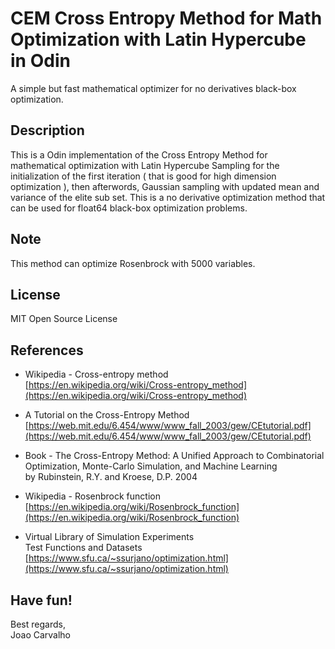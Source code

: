 # CEM Cross Entropy Method for Math Optimization with Latin Hypercube in Odin
A simple but fast mathematical optimizer for no derivatives black-box optimization. 

## Description
This is a Odin implementation of the Cross Entropy Method for mathematical optimization with Latin Hypercube Sampling for the initialization of the first iteration ( that is good for high dimension optimization ), then afterwords, Gaussian sampling with updated mean and variance of the elite sub set. This is a no derivative optimization method that can be used for float64 black-box optimization problems.

## Note
This method can optimize Rosenbrock with 5000 variables.

## License
MIT Open Source License

## References
- Wikipedia - Cross-entropy method <br> 
  [https://en.wikipedia.org/wiki/Cross-entropy_method](https://en.wikipedia.org/wiki/Cross-entropy_method)

- A Tutorial on the Cross-Entropy Method <br>
  [https://web.mit.edu/6.454/www/www_fall_2003/gew/CEtutorial.pdf](https://web.mit.edu/6.454/www/www_fall_2003/gew/CEtutorial.pdf)

- Book - The Cross-Entropy Method: A Unified Approach to Combinatorial Optimization, Monte-Carlo Simulation, and Machine Learning <br>
  by Rubinstein, R.Y. and Kroese, D.P. 2004

- Wikipedia - Rosenbrock function <br>
  [https://en.wikipedia.org/wiki/Rosenbrock_function](https://en.wikipedia.org/wiki/Rosenbrock_function) 

- Virtual Library of Simulation Experiments <br>
  Test Functions and Datasets <br>
  [https://www.sfu.ca/~ssurjano/optimization.html](https://www.sfu.ca/~ssurjano/optimization.html)

## Have fun!
Best regards, <br>
Joao Carvalho

